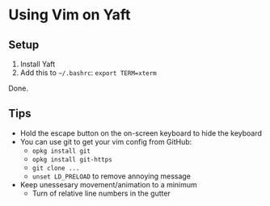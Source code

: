# Using Vim on Yaft

## Setup

1. Install Yaft
2. Add this to `~/.bashrc`: `export TERM=xterm`

Done.

## Tips

* Hold the escape button on the on-screen keyboard to hide the keyboard
* You can use git to get your vim config from GitHub:
  * `opkg install git`
  * `opkg install git-https`
  *  `git clone ...`
  * `unset LD_PRELOAD` to remove annoying message
* Keep unessesary movement/animation to a minimum
  * Turn of relative line numbers in the gutter

